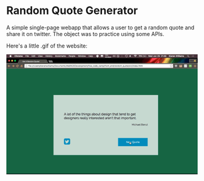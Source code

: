 # Random Quote Generator

A simple single-page webapp that allows a user to get a random quote and share it on twitter. The object was to practice using some APIs. 

Here's a little .gif of the website:

![A gif of the website](/videos/function.gif)
